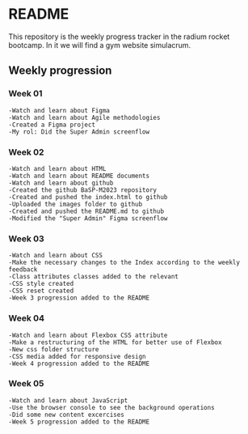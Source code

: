 # README

This repository is the weekly progress tracker in the radium rocket bootcamp.
In it we will find a gym website simulacrum.

## Weekly progression

### Week 01

```
-Watch and learn about Figma
-Watch and learn about Agile methodologies
-Created a Figma project
-My rol: Did the Super Admin screenflow
```

### Week 02

```
-Watch and learn about HTML
-Watch and learn about README documents
-Watch and learn about github
-Created the github BaSP-M2023 repository
-Created and pushed the index.html to github
-Uploaded the images folder to github
-Created and pushed the README.md to github
-Modified the "Super Admin" Figma screenflow
```

### Week 03

```
-Watch and learn about CSS
-Make the necessary changes to the Index according to the weekly feedback
-Class attributes classes added to the relevant
-CSS style created
-CSS reset created
-Week 3 progression added to the README
```

### Week 04

```
-Watch and learn about Flexbox CSS attribute
-Make a restructuring of the HTML for better use of Flexbox
-New css folder structure
-CSS media added for responsive design
-Week 4 progression added to the README
```

### Week 05

```
-Watch and learn about JavaScript
-Use the browser console to see the background operations
-Did some new content excercises
-Week 5 progression added to the README
```